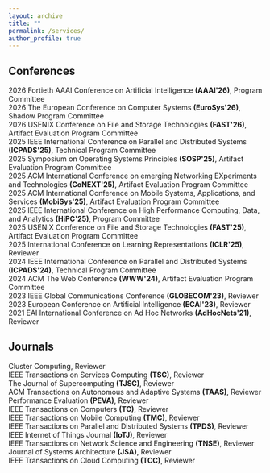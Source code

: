 ```yaml
---
layout: archive
title: ""
permalink: /services/
author_profile: true
---
```


## Conferences  

2026 Fortieth AAAI Conference on Artificial Intelligence **(AAAI'26)**, Program Committee  
2026 The European Conference on Computer Systems **(EuroSys'26)**, Shadow Program Committee  
2026 USENIX Conference on File and Storage Technologies **(FAST'26)**, Artifact Evaluation Program Committee  
2025 IEEE International Conference on Parallel and Distributed Systems **(ICPADS'25)**, Technical Program Committee  
2025 Symposium on Operating Systems Principles **(SOSP'25)**, Artifact Evaluation Program Committee  
2025 ACM International Conference on emerging Networking EXperiments and Technologies **(CoNEXT'25)**, Artifact Evaluation Program Committee  
2025 ACM International Conference on Mobile Systems, Applications, and Services **(MobiSys'25)**, Artifact Evaluation Program Committee  
2025 IEEE International Conference on High Performance Computing, Data, and Analytics **(HiPC'25)**, Program Committee  
2025 USENIX Conference on File and Storage Technologies **(FAST'25)**, Artifact Evaluation Program Committee  
2025 International Conference on Learning Representations **(ICLR'25)**, Reviewer  
2024 IEEE International Conference on Parallel and Distributed Systems **(ICPADS'24)**, Technical Program Committee  
2024 ACM The Web Conference **(WWW'24)**, Artifact Evaluation Program Committee  
2023 IEEE Global Communications Conference **(GLOBECOM'23)**, Reviewer  
2023 European Conference on Artificial Intelligence **(ECAI'23)**, Reviewer  
2021 EAI International Conference on Ad Hoc Networks **(AdHocNets'21)**, Reviewer  

## Journals  

Cluster Computing, Reviewer  
IEEE Transactions on Services Computing **(TSC)**, Reviewer  
The Journal of Supercomputing **(TJSC)**, Reviewer  
ACM Transactions on Autonomous and Adaptive Systems **(TAAS)**, Reviewer  
Performance Evaluation **(PEVA)**, Reviewer  
IEEE Transactions on Computers **(TC)**, Reviewer  
IEEE Transactions on Mobile Computing **(TMC)**, Reviewer  
IEEE Transactions on Parallel and Distributed Systems **(TPDS)**, Reviewer  
IEEE Internet of Things Journal **(IoTJ)**, Reviewer  
IEEE Transactions on Network Science and Engineering **(TNSE)**, Reviewer  
Journal of Systems Architecture **(JSA)**, Reviewer  
IEEE Transactions on Cloud Computing **(TCC)**, Reviewer  

